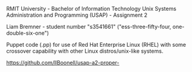 RMIT University - Bachelor of Information Technology
Unix Systems Administration and Programming (USAP) - Assignment 2

Liam Bremner - student number "s3541661" ("ess-three-fifty-four, one-double-six-one")

Puppet code (.pp) for use of Red Hat Enterprise Linux (RHEL) with some crossover capability with other Linux distros/unix-like systems. 

https://github.com/llBoonell/usap-a2-proper-
